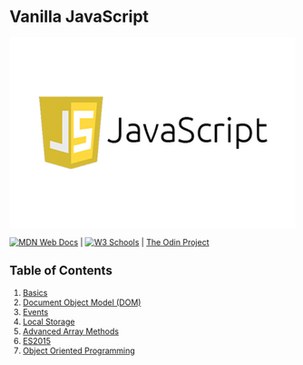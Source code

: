 # Vanilla JavaScript

![javascript](../../../assets/images/javaScript.jpeg)

[![MDN Web Docs](https://img.shields.io/badge/MDN_Web_Docs-black?style=flat&logo=mdnwebdocs&logoColor=white)](https://developer.mozilla.org/en-US/docs/Web/JavaScript) |
[![W3 Schools](https://img.shields.io/badge/W3Schools-6DA55F?style=flat&logo=w3c&logoColor=white)](https://www.w3schools.com/js/default.asp) |
[The Odin Project](https://www.theodinproject.com/)

## Table of Contents

1. [Basics](./javascript.vanilla.basics.md)
1. [Document Object Model (DOM)](./javascript.vanilla.document-object-model.md)
1. [Events](./javascript.vanilla.events.md)
1. [Local Storage](./javascript.vanilla.local-storage.md)
1. [Advanced Array Methods](./javascript.vanilla.advanced-array-methods.md)
1. [ES2015](./javascript.vanilla.es2015.md)
1. [Object Oriented Programming](./javascript.vanilla.object-oriented-programming.md)
